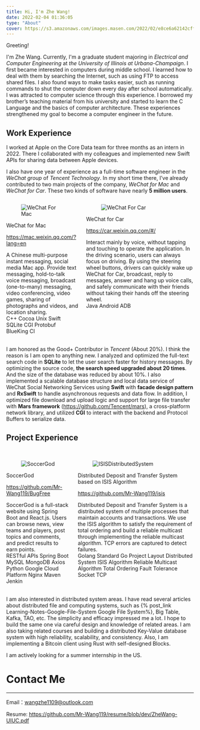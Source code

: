```yaml
---
title: Hi, I'm Zhe Wang!
date: 2022-02-04 01:36:05
type: "About"
cover: https://s3.amazonaws.com/images.masen.com/2022/02/e8ce6a62142cff83bcfe141db3151afa.jpg
---
```

Greeting!

I'm Zhe Wang. Currently, I'm a graduate student majoring in *Electrical and Computer Engineering* at *the University of Illinois at Urbana-Champaign*. I first became interested in computers during middle school. I learned how to deal with them by searching the Internet, such as using FTP to access shared files. I also found ways to make tasks easier, such as running commands to shut the computer down every day after school automatically. I was attracted to computer science through this experience. I borrowed my brother’s teaching material from his university and started to learn the C Language and the basics of computer architecture. These experiences strengthened my goal to become a computer engineer in the future.

## Work Experience

<i class="fab fa-apple"></i> I worked at Apple on the Core Data team for three months as an intern in 2022. There I collaborated with my colleagues and implemented new Swift APIs for sharing data between Apple devices. 

<i class="fab fa-weixin"></i> I also have one year of experience as a full-time software engineer in the *WeChat group* of *Tencent Technology*. In my short time there, I’ve already contributed to two main projects of the company, *WeChat for Mac* and *WeChat for Car*. These two kinds of software have nearly **5 million users**.

<div class="columns">
  <div class="column">
     <div class="card">
      <div class="card-image">
        <figure class="image is-16by9">
          <img src="https://s3.amazonaws.com/images.masen.com/2022/02/e808b64089a3f635f72136d93b953242.png" alt="WeChat For Mac">
        </figure>
      </div>
      <div class="card-content">
        <div class="media">
          <div class="media-content">
            <p class="title is-4">WeChat for Mac</p>
            <p class="subtitle is-6"><a href="https://mac.weixin.qq.com/?lang=en">https://mac.weixin.qq.com/?lang=en</a></p>
          </div>
        </div>
        <div class="content">
          A Chinese multi-purpose instant messaging, social media Mac app. Provide text messaging, hold-to-talk voice messaging, broadcast (one-to-many) messaging, video conferencing, video games, sharing of photographs and videos, and location sharing.
          </br>
          <span class="tag is-info">C++</span> <span class="tag is-info">Cocoa</span> <span class="tag is-info">Unix</span> <span class="tag is-info">Swift</span> <span class="tag is-info">SQLite</span> <span class="tag is-info">CGI</span> <span class="tag is-info">Protobuf</span> <span class="tag is-info">BlueKing CI</span>
        </div>
      </div>
    </div>
  </div>
  <div class="column">
     <div class="card">
      <div class="card-image">
        <figure class="image is-16by9">
          <img src="https://s3.amazonaws.com/images.masen.com/2022/02/7e07b4cabee121eff52bf9d7952b2865.jpg" alt="WeChat For Car">
        </figure>
      </div>
      <div class="card-content">
        <div class="media">
          <div class="media-content">
            <p class="title is-4">WeChat for Car</p>
            <p class="subtitle is-6"><a href="https://car.weixin.qq.com/#/">https://car.weixin.qq.com/#/</a></p>
          </div>
        </div>
        <div class="content">
          Interact mainly by voice, without tapping and touching to operate the application. In the driving scenario, users can always focus on driving. By using the steering wheel buttons, drivers can quickly wake up WeChat for Car, broadcast, reply to messages, answer and hang up voice calls, and safely communicate with their friends without taking their hands off the steering wheel.
          </br>
        <span class="tag is-info">Java</span> <span class="tag is-info">Android</span> <span class="tag is-info">ADB</span>
        </div>
      </div>
    </div>
  </div>
</div>



</br>

I am honored as the Good+ Contributor in *Tencent* (About 20%). I think the reason is I am open to anything new. I analyzed and optimized the full-text search code in **SQLite** to let the user search faster for history messages. By optimizing the source code, **the search speed upgraded about 20 times**. And the size of the database was reduced by about 10%. I also implemented a scalable database structure and local data service of WeChat Social Networking Services using **Swift** with **facade design pattern** and **RxSwift** to handle asynchronous requests and data flow. In addition, I optimized file download and upload logic and support for large file transfer with **Mars framework** (https://github.com/Tencent/mars), a cross-platform network library, and utilized **CGI** to interact with the backend and Protocol Buffers to serialize data.

## Project Experience

</br>

<div class="columns">
  <div class="column">
     <div class="card">
      <div class="card-image">
        <figure class="image is-16by9">
          <img src="https://s3.amazonaws.com/images.masen.com/2022/02/afee2e36295874a48e36411560ce085b.jpg" alt="SoccerGod">
        </figure>
      </div>
      <div class="card-content">
        <div class="media">
          <div class="media-content">
            <p class="title is-4">SoccerGod</p>
            <p class="subtitle is-6"><a href="https://github.com/Mr-Wang119/BugFree">https://github.com/Mr-Wang119/BugFree</a></p>
          </div>
        </div>
        <div class="content">
          SoccerGod is a full-stack website using Spring Boot and React.js. Users can browse news, view teams and players, post topics and comments, and predict results to earn points.
          </br>
          <span class="tag is-info">RESTful APIs</span> <span class="tag is-info">Spring Boot</span> <span class="tag is-info">MySQL</span> <span class="tag is-info">MongoDB</span> <span class="tag is-info">Axios</span> <span class="tag is-info">Python</span> <span class="tag is-info">Google Cloud Platform</span> <span class="tag is-info">Nginx</span> <span class="tag is-info">Maven</span> <span class="tag is-info">Jenkin</span>
        </div>
      </div>
    </div>
  </div>
<div class="column">
     <div class="card">
      <div class="card-image">
        <figure class="image is-16by9">
          <img src="https://s3.amazonaws.com/images.masen.com/2022/03/caa45a1b8cc767d06f530d85ec101295.png" alt="ISISDistributedSystem">
        </figure>
      </div>
      <div class="card-content">
        <div class="media">
          <div class="media-content">
            <p class="title is-4">Distributed Deposit and Transfer System based on ISIS Algorithm</p>
            <p class="subtitle is-6"><a href="https://github.com/Mr-Wang119/isis">https://github.com/Mr-Wang119/isis</a></p>
          </div>
        </div>
        <div class="content">
          Distributed Deposit and Transfer System is a distributed system of multiple processes that maintain accounts and transactions. We use the ISIS algorithm to satisfy the requirement of total ordering and build a reliable multicast through implementing the reliable multicast algorithm. TCP errors are captured to detect failures.
          </br>
          <span class="tag is-info">Golang</span> <span class="tag is-info">Standard Go Project Layout</span> <span class="tag is-info">Distributed System</span> <span class="tag is-info">ISIS Algorithm</span> <span class="tag is-info">Reliable Multicast Algorithm</span> <span class="tag is-info">Total Ordering</span> <span class="tag is-info">Fault Tolerance</span> <span class="tag is-info">Socket</span> <span class="tag is-info">TCP</span>
        </div>
      </div>
    </div>
  </div>
</div>

</br>

I am also interested in distributed system areas. I have read several articles about distributed file and computing systems, such as {% post_link Learning-Notes-Google-File-System Google File System%}, Big Table, Kafka, TAO, etc. The simplicity and efficacy impressed me a lot. I hope to build the same one via careful design and knowledge of related areas. I am also taking related courses and building a distributed Key-Value database system with high reliability, scalability, and consistency. Also, I am implementing a Bitcoin client using Rust with self-designed Blocks.

I am actively looking for a summer internship in the US.

# **Contact Me**

---

Email：wangzhe1109@outlook.com

Resume: https://github.com/Mr-Wang119/resume/blob/dev/ZheWang-UIUC.pdf
